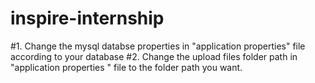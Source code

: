 # inspire-internship
#1. Change the mysql databse properties in "application properties" file according to your database
#2. Change the upload files folder path in "application properties " file to the folder path you want.
